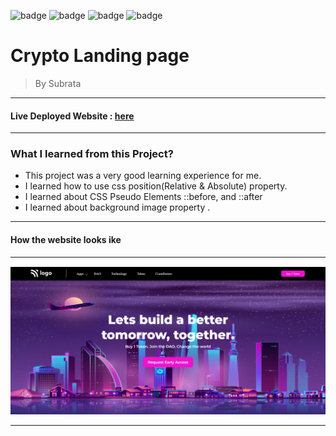 ![badge](https://img.shields.io/badge/Made%20With-HTML%20%26%20CSS-brightgreen)
![badge](https://img.shields.io/badge/Mobile%20Responsive-No-orange)
![badge](https://img.shields.io/badge/Deployed-Yes-green)
![badge](https://img.shields.io/badge/Time%20Taken-4hrs-brightgreen)

# **Crypto Landing page**

>By Subrata

-----
#### Live Deployed Website : [here](https://cryptolandingpage2.netlify.app/)

---
### What I learned from this Project?

- This project was a very good learning experience for me.
- I learned how to use css position(Relative & Absolute) property.
- I learned about CSS Pseudo Elements ::before, and ::after
- I learned about background image property  .

---
#### How the website looks ike
---

![](thumbnail.png)

***


